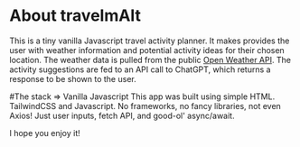 # About travelmAIt

This is a tiny vanilla Javascript travel activity planner. It makes provides the user with weather information and potential activity ideas for their chosen location. 
The weather data is pulled from the public [Open Weather API](https://openweathermap.org/api). The activity suggestions are fed to an API call to ChatGPT, which returns a response to be shown to the user. 

#The stack => Vanilla Javascript
This app was built using simple HTML. TailwindCSS and Javascript. 
No frameworks, no fancy libraries, not even Axios! Just user inputs, fetch API, and good-ol' async/await. 

I hope you enjoy it!
